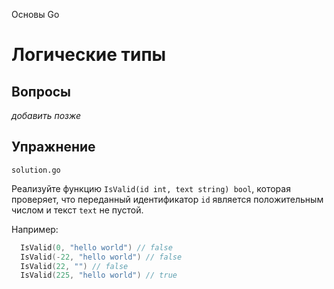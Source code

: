 Основы Go

# Логические типы

## Вопросы

_добавить позже_

## Упражнение

`solution.go`

Реализуйте функцию `IsValid(id int, text string) bool`, которая проверяет, что переданный идентификатор `id` является положительным числом и текст `text` не пустой.

Например:

```go
  IsValid(0, "hello world") // false
  IsValid(-22, "hello world") // false
  IsValid(22, "") // false
  IsValid(225, "hello world") // true
```
